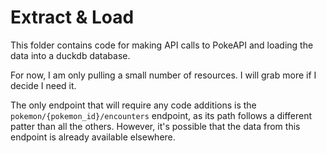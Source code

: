 # Extract & Load

This folder contains code for making API calls to PokeAPI and loading the data into a duckdb database.

For now, I am only pulling a small number of resources. I will grab more if I decide I need it.

The only endpoint that will require any code additions is the `pokemon/{pokemon_id}/encounters` endpoint, as its path follows a different patter than all the others. However, it's possible that the data from this endpoint is already available elsewhere.